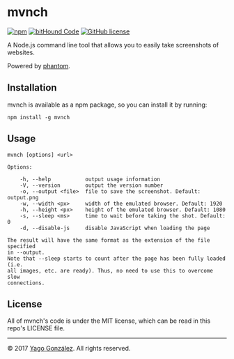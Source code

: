 # mvnch

[![npm](https://img.shields.io/npm/v/mvnch.svg)](https://www.npmjs.com/package/mvnch)
[![bitHound Code](https://www.bithound.io/github/YagoGG/mvnch/badges/code.svg)](https://www.bithound.io/github/YagoGG/mvnch)
[![GitHub license](https://img.shields.io/badge/license-MIT-blue.svg)](https://raw.githubusercontent.com/YagoGG/mvnch/master/LICENSE)

A Node.js command line tool that allows you to easily take screenshots of
websites.

Powered by [phantom](https://www.npmjs.com/package/phantom).

## Installation

mvnch is available as a npm package, so you can install it by running:

    npm install -g mvnch

## Usage

    mvnch [options] <url>

    Options:

        -h, --help           output usage information
        -V, --version        output the version number
        -o, --output <file>  file to save the screenshot. Default: output.png
        -w, --width <px>     width of the emulated browser. Default: 1920
        -h, --height <px>    height of the emulated browser. Default: 1080
        -s, --sleep <ms>     time to wait before taking the shot. Default: 0
        -d, --disable-js     disable JavaScript when loading the page

    The result will have the same format as the extension of the file specified
    in --output.
    Note that --sleep starts to count after the page has been fully loaded (i.e.
    all images, etc. are ready). Thus, no need to use this to overcome slow
    connections.

## License

All of mvnch's code is under the MIT license, which can be read in this
repo's LICENSE file.
 
---

&copy; 2017 [Yago González](https://github.com/YagoGG). All rights reserved.
